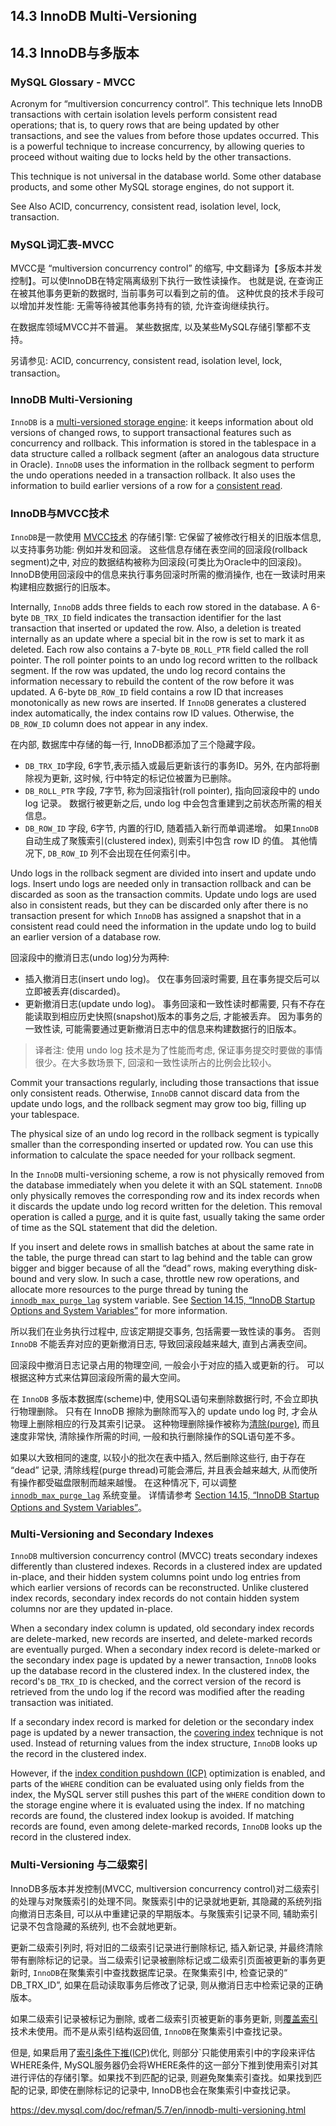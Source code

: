 ## 14.3 InnoDB Multi-Versioning

## 14.3 InnoDB与多版本

<a name="glos_mvcc"></a>
### MySQL Glossary - MVCC

Acronym for “multiversion concurrency control”. This technique lets InnoDB transactions with certain isolation levels perform consistent read operations; that is, to query rows that are being updated by other transactions, and see the values from before those updates occurred. This is a powerful technique to increase concurrency, by allowing queries to proceed without waiting due to locks held by the other transactions.

This technique is not universal in the database world. Some other database products, and some other MySQL storage engines, do not support it.

See Also ACID, concurrency, consistent read, isolation level, lock, transaction.

### MySQL词汇表-MVCC

MVCC是 “multiversion concurrency control” 的缩写, 中文翻译为【多版本并发控制】。可以使InnoDB在特定隔离级别下执行一致性读操作。
也就是说, 在查询正在被其他事务更新的数据时, 当前事务可以看到之前的值。
这种优良的技术手段可以增加并发性能: 无需等待被其他事务持有的锁, 允许查询继续执行。

在数据库领域MVCC并不普遍。 某些数据库, 以及某些MySQL存储引擎都不支持。

另请参见: ACID, concurrency, consistent read, isolation level, lock, transaction。


### InnoDB Multi-Versioning

`InnoDB` is a [multi-versioned storage engine](#glos_mvcc): it keeps information about old versions of changed rows, to support transactional features such as concurrency and rollback. This information is stored in the tablespace in a data structure called a rollback segment (after an analogous data structure in Oracle). `InnoDB` uses the information in the rollback segment to perform the undo operations needed in a transaction rollback. It also uses the information to build earlier versions of a row for a [consistent read](https://dev.mysql.com/doc/refman/5.7/en/glossary.html#glos_consistent_read).

### InnoDB与MVCC技术

`InnoDB`是一款使用 [MVCC技术](#glos_mvcc) 的存储引擎: 它保留了被修改行相关的旧版本信息, 以支持事务功能: 例如并发和回滚。
这些信息存储在表空间的回滚段(rollback segment)之中, 对应的数据结构被称为回滚段(可类比为Oracle中的回滚段)。
InnoDB使用回滚段中的信息来执行事务回滚时所需的撤消操作, 也在一致读时用来构建相应数据行的旧版本。

Internally, `InnoDB` adds three fields to each row stored in the database. A 6-byte `DB_TRX_ID` field indicates the transaction identifier for the last transaction that inserted or updated the row. Also, a deletion is treated internally as an update where a special bit in the row is set to mark it as deleted. Each row also contains a 7-byte `DB_ROLL_PTR` field called the roll pointer. The roll pointer points to an undo log record written to the rollback segment. If the row was updated, the undo log record contains the information necessary to rebuild the content of the row before it was updated. A 6-byte `DB_ROW_ID` field contains a row ID that increases monotonically as new rows are inserted. If `InnoDB` generates a clustered index automatically, the index contains row ID values. Otherwise, the `DB_ROW_ID` column does not appear in any index.


在内部, 数据库中存储的每一行, InnoDB都添加了三个隐藏字段。
- `DB_TRX_ID`字段, 6字节,表示插入或最后更新该行的事务ID。另外, 在内部将删除视为更新, 这时候, 行中特定的标记位被置为已删除。
- `DB_ROLL_PTR` 字段, 7字节, 称为回滚指针(roll pointer), 指向回滚段中的 undo log 记录。 数据行被更新之后, undo log 中会包含重建到之前状态所需的相关信息。
- `DB_ROW_ID` 字段, 6字节, 内置的行ID, 随着插入新行而单调递增。 如果`InnoDB`自动生成了聚簇索引(clustered index), 则索引中包含 row ID 的值。 其他情况下, `DB_ROW_ID` 列不会出现在任何索引中。


Undo logs in the rollback segment are divided into insert and update undo logs. Insert undo logs are needed only in transaction rollback and can be discarded as soon as the transaction commits. Update undo logs are used also in consistent reads, but they can be discarded only after there is no transaction present for which `InnoDB` has assigned a snapshot that in a consistent read could need the information in the update undo log to build an earlier version of a database row.


回滚段中的撤消日志(undo log)分为两种:

- 插入撤消日志(insert undo log)。 仅在事务回滚时需要, 且在事务提交后可以立即被丢弃(discarded)。
- 更新撤消日志(update undo log)。 事务回滚和一致性读时都需要, 只有不存在能读取到相应历史快照(snapshot)版本的事务之后, 才能被丢弃。 因为事务的一致性读, 可能需要通过更新撤消日志中的信息来构建数据行的旧版本。

> 译者注: 使用 undo log 技术是为了性能而考虑, 保证事务提交时要做的事情很少。在大多数场景下, 回滚和一致性读所占的比例会比较小。

Commit your transactions regularly, including those transactions that issue only consistent reads. Otherwise, `InnoDB` cannot discard data from the update undo logs, and the rollback segment may grow too big, filling up your tablespace.

The physical size of an undo log record in the rollback segment is typically smaller than the corresponding inserted or updated row. You can use this information to calculate the space needed for your rollback segment.

In the `InnoDB` multi-versioning scheme, a row is not physically removed from the database immediately when you delete it with an SQL statement. `InnoDB` only physically removes the corresponding row and its index records when it discards the update undo log record written for the deletion. This removal operation is called a [purge](https://dev.mysql.com/doc/refman/5.7/en/glossary.html#glos_purge), and it is quite fast, usually taking the same order of time as the SQL statement that did the deletion.

If you insert and delete rows in smallish batches at about the same rate in the table, the purge thread can start to lag behind and the table can grow bigger and bigger because of all the “dead” rows, making everything disk-bound and very slow. In such a case, throttle new row operations, and allocate more resources to the purge thread by tuning the [`innodb_max_purge_lag`](https://dev.mysql.com/doc/refman/5.7/en/innodb-parameters.html#sysvar_innodb_max_purge_lag) system variable. See [Section 14.15, “InnoDB Startup Options and System Variables”](https://dev.mysql.com/doc/refman/5.7/en/innodb-parameters.html) for more information.

所以我们在业务执行过程中, 应该定期提交事务, 包括需要一致性读的事务。 否则 `InnoDB` 不能丢弃对应的更新撤消日志, 导致回滚段越来越大, 直到占满表空间。

回滚段中撤消日志记录占用的物理空间, 一般会小于对应的插入或更新的行。 可以根据这种方式来估算回滚段所需的最大空间。

在 `InnoDB` 多版本数据库(scheme)中, 使用SQL语句来删除数据行时, 不会立即执行物理删除。
只有在 InnoDB 擦除为删除而写入的 update undo log 时, 才会从物理上删除相应的行及其索引记录。 这种物理删除操作被称为[清除(purge)](https://dev.mysql.com/doc/refman/5.7/en/glossary.html#glos_purge), 而且速度非常快, 清除操作所需的时间, 一般和执行删除操作的SQL语句差不多。

如果以大致相同的速度, 以较小的批次在表中插入, 然后删除这些行, 由于存在 “dead” 记录, 清除线程(purge thread)可能会滞后, 并且表会越来越大, 从而使所有操作都受磁盘限制而越来越慢。
在这种情况下, 可以调整 [`innodb_max_purge_lag`](https://dev.mysql.com/doc/refman/5.7/en/innodb-parameters.html#sysvar_innodb_max_purge_lag) 系统变量。 详情请参考 [Section 14.15, “InnoDB Startup Options and System Variables”](https://dev.mysql.com/doc/refman/5.7/en/innodb-parameters.html)。

### Multi-Versioning and Secondary Indexes

`InnoDB` multiversion concurrency control (MVCC) treats secondary indexes differently than clustered indexes. Records in a clustered index are updated in-place, and their hidden system columns point undo log entries from which earlier versions of records can be reconstructed. Unlike clustered index records, secondary index records do not contain hidden system columns nor are they updated in-place.

When a secondary index column is updated, old secondary index records are delete-marked, new records are inserted, and delete-marked records are eventually purged. When a secondary index record is delete-marked or the secondary index page is updated by a newer transaction, `InnoDB` looks up the database record in the clustered index. In the clustered index, the record's `DB_TRX_ID` is checked, and the correct version of the record is retrieved from the undo log if the record was modified after the reading transaction was initiated.

If a secondary index record is marked for deletion or the secondary index page is updated by a newer transaction, the [covering index](https://dev.mysql.com/doc/refman/5.7/en/glossary.html#glos_covering_index) technique is not used. Instead of returning values from the index structure, `InnoDB` looks up the record in the clustered index.

However, if the [index condition pushdown (ICP)](https://dev.mysql.com/doc/refman/5.7/en/index-condition-pushdown-optimization.html) optimization is enabled, and parts of the `WHERE` condition can be evaluated using only fields from the index, the MySQL server still pushes this part of the `WHERE` condition down to the storage engine where it is evaluated using the index. If no matching records are found, the clustered index lookup is avoided. If matching records are found, even among delete-marked records, `InnoDB` looks up the record in the clustered index.

### Multi-Versioning 与二级索引

InnoDB多版本并发控制(MVCC, multiversion concurrency control)对二级索引的处理与对聚簇索引的处理不同。聚簇索引中的记录就地更新, 其隐藏的系统列指向撤消日志条目, 可以从中重建记录的早期版本。与聚簇索引记录不同, 辅助索引记录不包含隐藏的系统列, 也不会就地更新。

更新二级索引列时, 将对旧的二级索引记录进行删除标记, 插入新记录, 并最终清除带有删除标记的记录。当二级索引记录被删除标记或二级索引页面被更新的事务更新时, `InnoDB`在聚集索引中查找数据库记录。在聚集索引中, 检查记录的“ DB_TRX_ID”, 如果在启动读取事务后修改了记录, 则从撤消日志中检索记录的正确版本。

如果二级索引记录被标记为删除, 或者二级索引页被更新的事务更新, 则[覆盖索引](https://dev.mysql.com/doc/refman/5.7/en/glossary.html#glos_covering_index )技术未使用。而不是从索引结构返回值, `InnoDB`在聚集索引中查找记录。

但是, 如果启用了[索引条件下推(ICP)](https://dev.mysql.com/doc/refman/5.7/en/index-condition-pushdown-optimization.html)优化, 则部分`只能使用索引中的字段来评估WHERE条件, MySQL服务器仍会将WHERE条件的这一部分下推到使用索引对其进行评估的存储引擎。如果找不到匹配的记录, 则避免聚集索引查找。如果找到匹配的记录, 即使在删除标记的记录中, InnoDB也会在聚集索引中查找记录。


https://dev.mysql.com/doc/refman/5.7/en/innodb-multi-versioning.html
